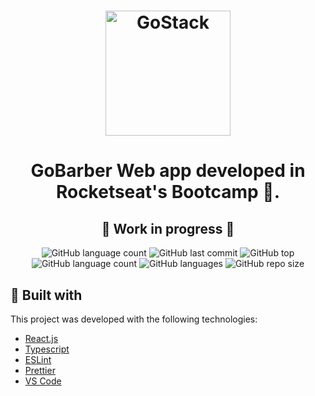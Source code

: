 <h1 align="center">
    <img alt="GoStack" src="https://rocketseat-cdn.s3-sa-east-1.amazonaws.com/bootcamp-header.png" width="200px" />
</h1>

<h1 align="center">
  GoBarber
  Web app developed in Rocketseat's Bootcamp 🚀.
</h1>

<h2 align="center">
 🚧 Work in progress 🚧
</h2>

<p align="center">
  <img alt="GitHub language count" src="https://img.shields.io/github/package-json/v/Morpa/GoBarber-WEB-V2.svg">

<img alt="GitHub last commit" src="https://img.shields.io/github/last-commit/Morpa/GoBarber-WEB-V2.svg?color=red">

<img alt="GitHub top" src="https://img.shields.io/github/languages/top/Morpa/GoBarber-WEB-V2.svg?color=yellow">

<img alt="GitHub language count" src="https://img.shields.io/github/languages/count/Morpa/GoBarber-WEB-V2.svg?color=lightgrey">

<img alt="GitHub languages" src="https://img.shields.io/github/languages/code-size/Morpa/GoBarber-WEB-V2.svg">

<img alt="GitHub repo size" src="https://img.shields.io/github/repo-size/Morpa/GoBarber-WEB-V2.svg?color=blueviolet">

</p>

## :rocket: Built with

This project was developed with the following technologies:

- [React.js](https://reactjs.org/)
- [Typescript](https://www.typescriptlang.org/)
- [ESLint](https://eslint.org/)
- [Prettier](https://prettier.io/)
- [VS Code](https://code.visualstudio.com/)

